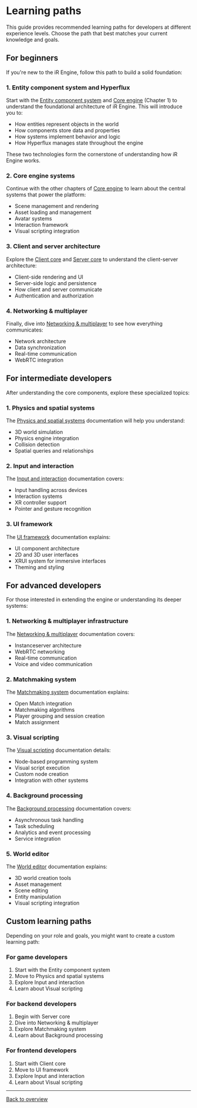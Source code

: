 # Learning paths

This guide provides recommended learning paths for developers at different experience levels. Choose the path that best matches your current knowledge and goals.

## For beginners

If you're new to the iR Engine, follow this path to build a solid foundation:

### 1. Entity component system and Hyperflux

Start with the [Entity component system](./02-entity-component-system/index.md) and [Core engine](./01-core-engine/index.md) (Chapter 1) to understand the foundational architecture of iR Engine. This will introduce you to:

- How entities represent objects in the world
- How components store data and properties
- How systems implement behavior and logic
- How Hyperflux manages state throughout the engine

These two technologies form the cornerstone of understanding how iR Engine works.

### 2. Core engine systems

Continue with the other chapters of [Core engine](./01-core-engine/index.md) to learn about the central systems that power the platform:

- Scene management and rendering
- Asset loading and management
- Avatar systems
- Interaction framework
- Visual scripting integration

### 3. Client and server architecture

Explore the [Client core](./04-client-core/index.md) and [Server core](./05-server-core/index.md) to understand the client-server architecture:

- Client-side rendering and UI
- Server-side logic and persistence
- How client and server communicate
- Authentication and authorization

### 4. Networking & multiplayer

Finally, dive into [Networking & multiplayer](./03-networking/index.md) to see how everything communicates:

- Network architecture
- Data synchronization
- Real-time communication
- WebRTC integration

## For intermediate developers

After understanding the core components, explore these specialized topics:

### 1. Physics and spatial systems

The [Physics and spatial systems](./06-physics-and-spatial-systems/index.md) documentation will help you understand:

- 3D world simulation
- Physics engine integration
- Collision detection
- Spatial queries and relationships

### 2. Input and interaction

The [Input and interaction](./07-input-and-interaction/index.md) documentation covers:

- Input handling across devices
- Interaction systems
- XR controller support
- Pointer and gesture recognition

### 3. UI framework

The [UI framework](./08-ui-framework/index.md) documentation explains:

- UI component architecture
- 2D and 3D user interfaces
- XRUI system for immersive interfaces
- Theming and styling

## For advanced developers

For those interested in extending the engine or understanding its deeper systems:

### 1. Networking & multiplayer infrastructure

The [Networking & multiplayer](./03-networking/index.md) documentation covers:

- Instanceserver architecture
- WebRTC networking
- Real-time communication
- Voice and video communication

### 2. Matchmaking system

The [Matchmaking system](./12-matchmaking-system/index.md) documentation explains:

- Open Match integration
- Matchmaking algorithms
- Player grouping and session creation
- Match assignment

### 3. Visual scripting

The [Visual scripting](./09-visual-scripting/index.md) documentation details:

- Node-based programming system
- Visual script execution
- Custom node creation
- Integration with other systems

### 4. Background processing

The [Background processing](./13-background-processing/index.md) documentation covers:

- Asynchronous task handling
- Task scheduling
- Analytics and event processing
- Service integration

### 5. World editor

The [World editor](./10-world-editor/index.md) documentation explains:

- 3D world creation tools
- Asset management
- Scene editing
- Entity manipulation
- Visual scripting integration

## Custom learning paths

Depending on your role and goals, you might want to create a custom learning path:

### For game developers

1. Start with the Entity component system
2. Move to Physics and spatial systems
3. Explore Input and interaction
4. Learn about Visual scripting

### For backend developers

1. Begin with Server core
2. Dive into Networking & multiplayer
3. Explore Matchmaking system
4. Learn about Background processing

### For frontend developers

1. Start with Client core
2. Move to UI framework
3. Explore Input and interaction
4. Learn about Visual scripting

---

[Back to overview](./home.md)
